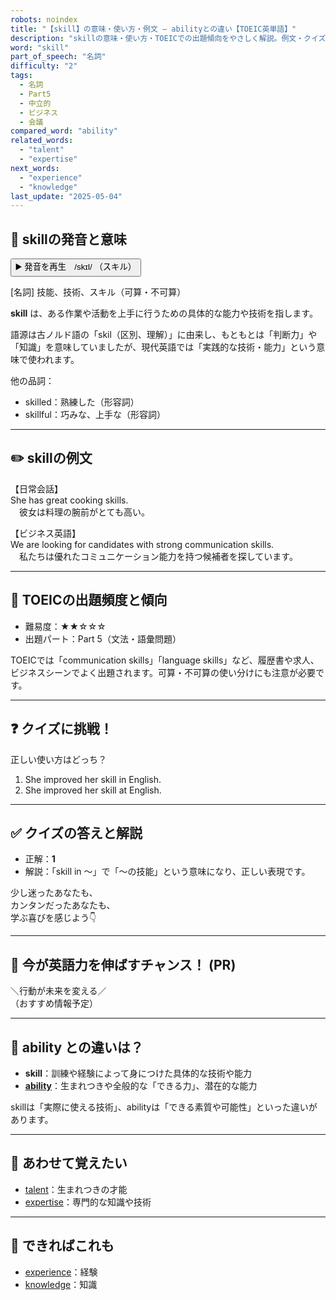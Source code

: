 ```yaml
---
robots: noindex
title: "【skill】の意味・使い方・例文 ― abilityとの違い【TOEIC英単語】"
description: "skillの意味・使い方・TOEICでの出題傾向をやさしく解説。例文・クイズ付きでabilityとの違いもわかりやすく学べます。"
word: "skill"
part_of_speech: "名詞"
difficulty: "2"
tags:
  - 名詞
  - Part5
  - 中立的
  - ビジネス
  - 会議
compared_word: "ability"
related_words:
  - "talent"
  - "expertise"
next_words:
  - "experience"
  - "knowledge"
last_update: "2025-05-04"
---
```


## 🔰 skillの発音と意味

<button class="play-audio" onclick="playTTS('skill')">
  <span class="play-audio-main">
    ▶️ 発音を再生　/skɪl/
  </span>
  <span class="play-audio-sub">
    （スキル）
  </span>
</button>

[名詞] 技能、技術、スキル（可算・不可算）

**skill** は、ある作業や活動を上手に行うための具体的な能力や技術を指します。

語源は古ノルド語の「skil（区別、理解）」に由来し、もともとは「判断力」や「知識」を意味していましたが、現代英語では「実践的な技術・能力」という意味で使われます。

他の品詞：  
- skilled：熟練した（形容詞）
- skillful：巧みな、上手な（形容詞）

---

## ✏️ skillの例文

【日常会話】  
She has great cooking skills.  
　彼女は料理の腕前がとても高い。

【ビジネス英語】  
We are looking for candidates with strong communication skills.  
　私たちは優れたコミュニケーション能力を持つ候補者を探しています。

---

## 🎯 TOEICの出題頻度と傾向

- 難易度：★★☆☆☆
- 出題パート：Part 5（文法・語彙問題）

TOEICでは「communication skills」「language skills」など、履歴書や求人、ビジネスシーンでよく出題されます。可算・不可算の使い分けにも注意が必要です。

---

## ❓ クイズに挑戦！

正しい使い方はどっち？

1. She improved her skill in English.  
2. She improved her skill at English.

---

## ✅ クイズの答えと解説

- 正解：**1**
- 解説：「skill in ～」で「～の技能」という意味になり、正しい表現です。

少し迷ったあなたも、  
カンタンだったあなたも、  
学ぶ喜びを感じよう👇️

---

## 🚀 今が英語力を伸ばすチャンス！ (PR)

<div class="info-center">
＼行動が未来を変える／<br>  
（おすすめ情報予定）
</div>

---

## 🤔  ability との違いは？

- **skill**：訓練や経験によって身につけた具体的な技術や能力
- **[ability](/word/ability)**：生まれつきや全般的な「できる力」、潜在的な能力

skillは「実際に使える技術」、abilityは「できる素質や可能性」といった違いがあります。

---

## 🧩 あわせて覚えたい

- [talent](/word/talent)：生まれつきの才能
- [expertise](/word/expertise)：専門的な知識や技術

---

## 📖 できればこれも

- [experience](/word/experience)：経験
- [knowledge](/word/knowledge)：知識

<!-- cvid: aid32_bid14 -->
